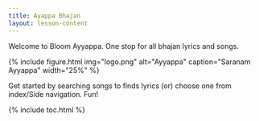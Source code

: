 ```yaml
---
title: Ayappa Bhajan
layout: lesson-content
---
```


Welcome to Bloom Ayyappa. One stop for all bhajan lyrics and songs.

{% include figure.html img="logo.png" alt="Ayyappa" caption="Saranam Ayyappa" width="25%" %}

Get started by searching songs to finds lyrics (or) choose one from index/Side navigation.
Fun!

{% include toc.html %}
